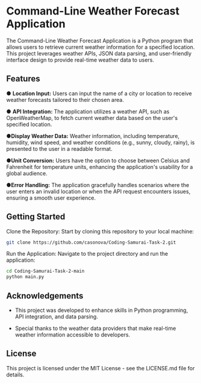 
# Command-Line Weather Forecast Application

The Command-Line Weather Forecast Application is a Python program that allows users to retrieve current weather information for a specified location. This project leverages weather APIs, JSON data parsing, and user-friendly interface design to provide real-time weather data to users.



## Features

&#9679; **Location Input:** Users can input the name of a city or location to receive weather forecasts tailored to their chosen area.

&#9679; **API Integration:** The application utilizes a weather API, such as OpenWeatherMap, to fetch current weather data based on the user's specified location.

&#9679;**Display Weather Data:** Weather information, including temperature, humidity, wind speed, and weather conditions (e.g., sunny, cloudy, rainy), is presented to the user in a readable format.

&#9679;**Unit Conversion:** Users have the option to choose between Celsius and Fahrenheit for temperature units, enhancing the application's usability for a global audience.

&#9679;**Error Handling:** The application gracefully handles scenarios where the user enters an invalid location or when the API request encounters issues, ensuring a smooth user experience.

## Getting Started

Clone the Repository: Start by cloning this repository to your local machine:

```bash
git clone https://github.com/casonova/Coding-Samurai-Task-2.git

```
Run the Application: Navigate to the project directory and run the application:

```bash
cd Coding-Samurai-Task-2-main
python main.py

```    
## Acknowledgements

 - This project was developed to enhance skills in Python programming, API integration, and data parsing.

 - Special thanks to the weather data providers that make real-time weather information accessible to developers.



## License

This project is licensed under the MIT License - see the LICENSE.md file for details.

